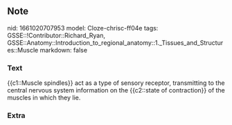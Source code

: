 ## Note
nid: 1661020707953
model: Cloze-chrisc-ff04e
tags: GSSE::!Contributor::Richard_Ryan, GSSE::Anatomy::Introduction_to_regional_anatomy::1._Tissues_and_Structures::Muscle
markdown: false

### Text
<div class='toggle'>
  {{c1::Muscle spindles}} act as a type of sensory receptor,
  transmitting to the central nervous system information on the
  {{c2::state of contraction}} of the muscles in which they lie.
</div>

### Extra

